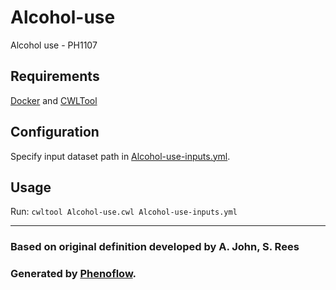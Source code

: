 # Alcohol-use

Alcohol use - PH1107

## Requirements

[Docker](https://docs.docker.com/install/) and [CWLTool](https://github.com/common-workflow-language/cwltool#install)

## Configuration

Specify input dataset path in [Alcohol-use-inputs.yml](Alcohol-use-inputs.yml).

## Usage

Run: `cwltool Alcohol-use.cwl Alcohol-use-inputs.yml`

***

### Based on original definition developed by A. John, S. Rees
### Generated by [Phenoflow](https://kclhi.org/phenoflow).
